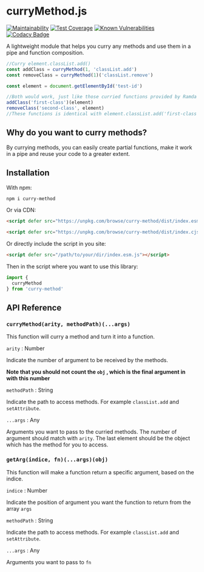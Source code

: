 # curryMethod.js

[![Maintainability](https://api.codeclimate.com/v1/badges/0d8faad59fcaa2f3ffaf/maintainability)](https://codeclimate.com/github/winston0410/method-plumber.js/maintainability) [![Test Coverage](https://api.codeclimate.com/v1/badges/0d8faad59fcaa2f3ffaf/test_coverage)](https://codeclimate.com/github/winston0410/method-plumber.js/test_coverage) [![Known Vulnerabilities](https://snyk.io/test/github/winston0410/method-plumber.js/badge.svg?targetFile=package.json)](https://snyk.io/test/github/winston0410/method-plumber.js?targetFile=package.json) [![Codacy Badge](https://app.codacy.com/project/badge/Grade/8680d880cabd4a4fba62d086c2f0ab95)](https://www.codacy.com/manual/winston0410/method-plumber.js?utm_source=github.com&utm_medium=referral&utm_content=winston0410/method-plumber.js&utm_campaign=Badge_Grade)

A lightweight module that helps you curry any methods and use them in a pipe and function composition.

```javascript
//Curry element.classList.add()
const addClass = curryMethod(1, 'classList.add')
const removeClass = curryMethod(1)('classList.remove')

const element = document.getElementById('test-id')

//Both would work, just like those curried functions provided by Ramda
addClass('first-class')(element)
removeClass('second-class', element)
//These functions is identical with element.classList.add('first-class')
```

## Why do you want to curry methods?

By currying methods, you can easily create partial functions, make it work in a pipe and reuse your code to a greater extent.

## Installation

With npm:

```bash
npm i curry-method
```

Or via CDN:

```html
<script defer src="https://unpkg.com/browse/curry-method/dist/index.esm.js"></script>

<script defer src="https://unpkg.com/browse/curry-method/dist/index.cjs.js"></script>
```

Or directly include the script in you site:

```html
<script defer src="/path/to/your/dir/index.esm.js"></script>
```

Then in the script where you want to use this library:

```javascript
import {
  curryMethod
} from 'curry-method'
```

## API Reference

### `curryMethod(arity, methodPath)(...args)`

This function will curry a method and turn it into a function.

`arity` : Number

Indicate the number of argument to be received by the methods.

**Note that you should not count the `obj` , which is the final argument in with this number**

`methodPath` : String

Indicate the path to access methods. For example `classList.add` and `setAttribute`.

`...args` : Any

Arguments you want to pass to the curried methods. The number of argument should match with `arity`. The last element should be the object which has the method for you to access.

### `getArg(indice, fn)(...args)(obj)`

This function will make a function return a specific argument, based on the indice.

`indice` : Number

Indicate the position of argument you want the function to return from the array `args`

`methodPath` : String

Indicate the path to access methods. For example `classList.add` and `setAttribute`.

`...args` : Any

Arguments you want to pass to `fn`
